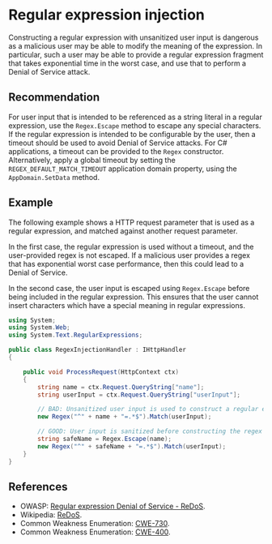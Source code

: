 # Regular expression injection
Constructing a regular expression with unsanitized user input is dangerous as a malicious user may be able to modify the meaning of the expression. In particular, such a user may be able to provide a regular expression fragment that takes exponential time in the worst case, and use that to perform a Denial of Service attack.


## Recommendation
For user input that is intended to be referenced as a string literal in a regular expression, use the `Regex.Escape` method to escape any special characters. If the regular expression is intended to be configurable by the user, then a timeout should be used to avoid Denial of Service attacks. For C\# applications, a timeout can be provided to the `Regex` constructor. Alternatively, apply a global timeout by setting the `REGEX_DEFAULT_MATCH_TIMEOUT` application domain property, using the `AppDomain.SetData` method.


## Example
The following example shows a HTTP request parameter that is used as a regular expression, and matched against another request parameter.

In the first case, the regular expression is used without a timeout, and the user-provided regex is not escaped. If a malicious user provides a regex that has exponential worst case performance, then this could lead to a Denial of Service.

In the second case, the user input is escaped using `Regex.Escape` before being included in the regular expression. This ensures that the user cannot insert characters which have a special meaning in regular expressions.


```csharp
using System;
using System.Web;
using System.Text.RegularExpressions;

public class RegexInjectionHandler : IHttpHandler
{

    public void ProcessRequest(HttpContext ctx)
    {
        string name = ctx.Request.QueryString["name"];
        string userInput = ctx.Request.QueryString["userInput"];

        // BAD: Unsanitized user input is used to construct a regular expression
        new Regex("^" + name + "=.*$").Match(userInput);

        // GOOD: User input is sanitized before constructing the regex
        string safeName = Regex.Escape(name);
        new Regex("^" + safeName + "=.*$").Match(userInput);
    }
}

```

## References
* OWASP: [Regular expression Denial of Service - ReDoS](https://www.owasp.org/index.php/Regular_expression_Denial_of_Service_-_ReDoS).
* Wikipedia: [ReDoS](https://en.wikipedia.org/wiki/ReDoS).
* Common Weakness Enumeration: [CWE-730](https://cwe.mitre.org/data/definitions/730.html).
* Common Weakness Enumeration: [CWE-400](https://cwe.mitre.org/data/definitions/400.html).
